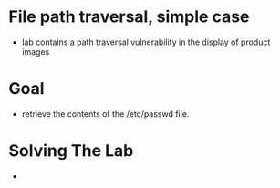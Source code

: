 # File path traversal, simple case
- lab contains a path traversal vulnerability in the display of product images
# Goal
- retrieve the contents of the /etc/passwd file.
# Solving The Lab
- 
